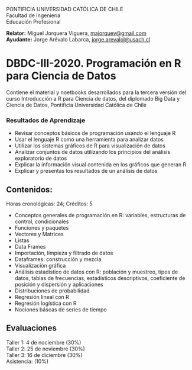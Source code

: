 PONTIFICIA UNIVERSIDAD CATÓLICA DE CHILE <br>
Facultad de Ingeniería <br>
Educación Profesional <br>

**Relator:** Miguel Jorquera Viguera, majorquev@gmail.com <br>
**Ayudante:** Jorge Arévalo Labarca, jorge.arevalol@usach.cl

# DBDC-III-2020. Programación en R para Ciencia de Datos 
Contiene el material y noetbooks desarrollados para la tercera versión del curso Introducción a R para Ciencia de datos, del diplomado Big Data y Ciencia de Datos, Pontificia Universidad Católica de Chile

### Resultados de Aprendizaje

  * Revisar conceptos básicos de programación usando el lenguaje R
  * Usar el lenguaje R como una herramienta para analizar datos
  * Utilizar los sistemas gráficos de R para visualización de datos
  * Analizar conjuntos de datos utilizando los principios del análisis exploratorio de datos
  * Explicar la información visual contenida en los gráficos que generan R
  * Explicar y presentas los resultados de un análisis de datos

 

## Contenidos:
Horas cronológicas: 24; Créditos: 5

  * Conceptos generales de programación en R: variables, estructuras de control, condicionales
  * Funciones y paquetes
  * Vectores y Matrices
  * Listas
  * Data Frames
  * Importación, limpieza y filtrado de datos
  * Dataframes: construcción y mezcla
  * Visualización gráfica
  * Análisis estadístico de datos con R: población y muestreo, tipos de datos, tablas de frecuencias, estadísticos descriptivos, coeficiente de posición y dispersión y aplicaciones
  * Distribuciones de probabilidad
  * Regresión lineal con R
  * Regresión logística con R
  * Nociones báscas de series de tiempo
## Evaluaciones
Taller 1: 4 de nociembre (30%) <br>
Taller 2: 25 de noviembre (30%)<br>
Taller 3: 16 de diciembre (30%)<br>
Asistencia: (10%)
